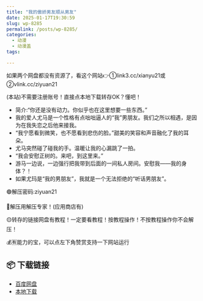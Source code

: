 ```yaml
---
title: "我的傲娇男友顺从男友"
date: 2025-01-17T19:30:59
slug: wp-8285
permalink: /posts/wp-8285/
categories:
  - 动漫
  - 动漫盖
tags:

---
```


如果两个网盘都没有资源了，看这个网站👉①link3.cc/xianyu21或②vlink.cc/ziyuan21

(本站)不需要注册账号！直接点本地下载转存OK？懂吧！

*   简介:“你还是没有动力。你似乎也在这里想要一些东西。”
*   我的爱人尤马是一个性格有点咄咄逼人的“我”男朋友。我们之所以相遇，是因为在我失恋之后他来接我。
*   “我宁愿看到微笑，也不愿看到悲伤的脸。”甜美的笑容和声音融化了我的耳朵。
*   尤马突然碰了碰我的手。温暖让我的心漏跳了一拍。
*   “我会安慰正树的。来吧，到这里来。”
*   游马一边说，一边强行把我带到后面的一间私人房间。安慰我——我的身体？！
*   如果尤玛是“我的男朋友”，我就是一个无法拒绝的“听话男朋友”。

🟢解压密码:ziyuan21

🔵解压用解压专家！(应用商店有)

🟡转存的链接网盘有教程！一定要看教程！按教程操作！不按教程操作你不会解压！

💰🈶能力的宝，可以点左下角赞赏支持一下网站运行

## 📦 下载链接
- [百度网盘](https://blziyuan21.com/pay-download/8285?key=d980e0adee&down_id=0)
- [本地下载](https://blziyuan21.com/pay-download/8285?key=d980e0adee&down_id=1)

